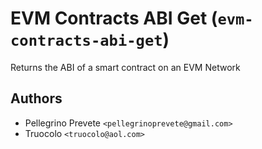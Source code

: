 # EVM Contracts ABI Get (`evm-contracts-abi-get`)

Returns the ABI of a smart contract on an EVM Network

## Authors

- Pellegrino Prevete `<pellegrinoprevete@gmail.com>`
- Truocolo `<truocolo@aol.com>`
